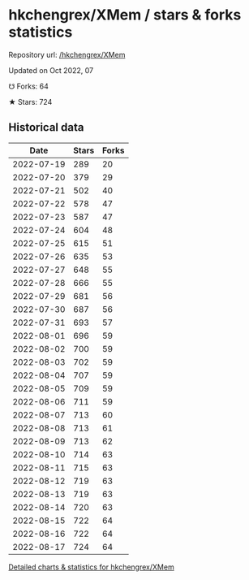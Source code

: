 # hkchengrex/XMem / stars & forks statistics

Repository url: [/hkchengrex/XMem](https://github.com/hkchengrex/XMem)

Updated on Oct 2022, 07

☋ Forks: 64

★ Stars: 724

## Historical data
| Date | Stars | Forks |
|------|-------|-------|
| 2022-07-19 | 289 | 20 | 
| 2022-07-20 | 379 | 29 | 
| 2022-07-21 | 502 | 40 | 
| 2022-07-22 | 578 | 47 | 
| 2022-07-23 | 587 | 47 | 
| 2022-07-24 | 604 | 48 | 
| 2022-07-25 | 615 | 51 | 
| 2022-07-26 | 635 | 53 | 
| 2022-07-27 | 648 | 55 | 
| 2022-07-28 | 666 | 55 | 
| 2022-07-29 | 681 | 56 | 
| 2022-07-30 | 687 | 56 | 
| 2022-07-31 | 693 | 57 | 
| 2022-08-01 | 696 | 59 | 
| 2022-08-02 | 700 | 59 | 
| 2022-08-03 | 702 | 59 | 
| 2022-08-04 | 707 | 59 | 
| 2022-08-05 | 709 | 59 | 
| 2022-08-06 | 711 | 59 | 
| 2022-08-07 | 713 | 60 | 
| 2022-08-08 | 713 | 61 | 
| 2022-08-09 | 713 | 62 | 
| 2022-08-10 | 714 | 63 | 
| 2022-08-11 | 715 | 63 | 
| 2022-08-12 | 719 | 63 | 
| 2022-08-13 | 719 | 63 | 
| 2022-08-14 | 720 | 63 | 
| 2022-08-15 | 722 | 64 | 
| 2022-08-16 | 722 | 64 | 
| 2022-08-17 | 724 | 64 | 


[Detailed charts & statistics for hkchengrex/XMem](https://reviewgithub.com/rep/hkchengrex/XMem)
